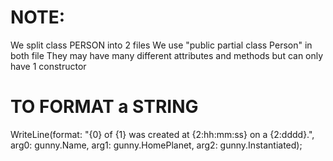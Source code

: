 
# NOTE:
We split class PERSON into 2 files
We use "public partial class Person" in both file
They may have many different attributes and methods but can only have 1 constructor

# TO FORMAT a STRING
WriteLine(format: 
        "{0} of {1} was created at {2:hh:mm:ss} on a {2:dddd}.",
        arg0: gunny.Name,
        arg1: gunny.HomePlanet,
        arg2: gunny.Instantiated);
